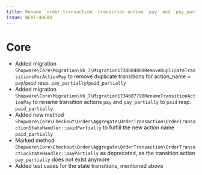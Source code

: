 ```yaml
---
title: Rename `order_transaction` transition action `pay` and `pay_partially`
issue: NEXT-40000
---
```


# Core

* Added migration `Shopware\Core\Migration\V6_7\Migration1734604008RemoveDuplicateTransitionsForActionPay` to remove duplicate transitions for action_name = `pay`/`paid` resp. `pay_partially`/`paid_partially`
* Added migration `Shopware\Core\Migration\V6_7\Migration1734607798RenameTransitionActionPay` to rename transition actions `pay` and `pay_partially` to `paid` resp. `paid_partially`
* Added new method `Shopware\Core\Checkout\Order\Aggregate\OrderTransaction\OrderTransactionStateHandler::paidPartially` to fulfill the new action name `paid_partially`
* Marked method `Shopware\Core\Checkout\Order\Aggregate\OrderTransaction\OrderTransactionStateHandler::payPartially` as deprecated, as the transition action `pay_partially` does not exist anymore
* Added test cases for the state transitions, mentioned above

